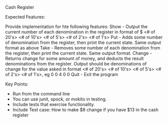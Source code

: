 Cash Register

Expected Features:

Provide implementation for hte following features:
Show - Output the current number of each denomination in the register in format of
        $<total> <# of 20's> <# of 10's> <# of 5's> <# of 2's> <# of 1's> 
Put - Adds some number of denomination from the register, then print the current state. Same output format as above
Take - Removes some number of each denomination from the register, then print the current state. Same output format.
Change - Returns change for some amount of money, and deducts the result denominations from the register.
        Output should be denominations of change for the value asked in format
        <# of 20's> <# of 10's> <# of 5's> <# of 2's> <# of 1's>, eg 0 0 4 0 0
Quit - Exit the program

Key Points:
- Run from the command line
- You can use junit, spock, or mokito in testing.
- Include tests that exercise functionality.
- Include Test case: How to make $8 change if you have $13 in the cash register
